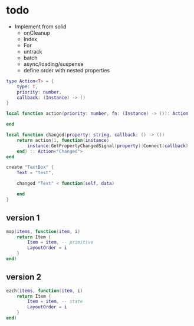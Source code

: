 # todo

- Implement from solid
  - onCleanup
  - Index
  - For
  - untrack
  - batch
  - async/loading/suspense
  - define order with nested properties

```lua
type Action<T> = {
    type: T,
    priority: number,
    callback: (Instance) -> ()
}

local function action(priority: number, fn: (Instance) -> ()): Action

end

local function changed(property: string, callback: () -> ())
    return action(1, function(instance)
        instance:GetPropertyChangedSignal(property):Connect(callback)
    end) :: Action<"Changed">
end

create "TextBox" {
    Text = "test",

    changed "Text" < function(self, data)

    end
}
```

## version 1

```lua
map(items, function(item, i)
    return Item {
        Item = item, -- primitive
        LayoutOrder = i
    }
end)
```

## version 2

```lua
each(items, function(item, i)
    return Item {
        Item = item, -- state
        LayoutOrder = i
    }
end)
```

